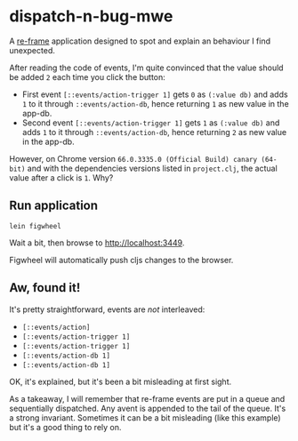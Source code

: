 # dispatch-n-bug-mwe

A [re-frame](https://github.com/Day8/re-frame) application designed to spot and explain an behaviour I find unexpected.

After reading the code of events, I'm quite convinced that the value should be added `2` each time you click the button:

- First event `[::events/action-trigger 1]` gets `0` as `(:value db)` and adds `1` to it through `::events/action-db`, hence returning `1` as new value in the app-db.
- Second event `[::events/action-trigger 1]` gets `1` as `(:value db)` and adds `1` to it through `::events/action-db`, hence returning `2` as new value in the app-db.

However, on Chrome version `66.0.3335.0 (Official Build) canary (64-bit)` and with the dependencies versions listed in `project.clj`, the actual value after a click is `1`. Why?

## Run application

```
lein figwheel
```

Wait a bit, then browse to [http://localhost:3449](http://localhost:3449).

Figwheel will automatically push cljs changes to the browser.

## Aw, found it!

It's pretty straightforward, events are *not* interleaved:

- `[::events/action]`
- `[::events/action-trigger 1]`
- `[::events/action-trigger 1]`
- `[::events/action-db 1]`
- `[::events/action-db 1]`

OK, it's explained, but it's been a bit misleading at first sight.

As a takeaway, I will remember that re-frame events are put in a queue and sequentially dispatched. Any avent is appended to the tail of the queue. It's a strong invariant. Sometimes it can be a bit misleading (like this example) but it's a good thing to rely on.
